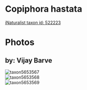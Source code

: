 
Copiphora hastata
=================
  
[iNaturalist taxon id: 522223](https://www.inaturalist.org/taxa/522223)
# Photos

## by: Vijay Barve
  
![taxon5653567](https://inaturalist-open-data.s3.amazonaws.com/photos/5949484/medium.jpeg)  
![taxon5653568](https://inaturalist-open-data.s3.amazonaws.com/photos/5949485/medium.jpeg)  
![taxon5653569](https://inaturalist-open-data.s3.amazonaws.com/photos/5949487/medium.jpeg)